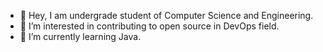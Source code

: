 - 👋 Hey, I am undergrade student of Computer Science and Engineering.
- 👀 I’m interested in contributing to open source in DevOps field.
- 🌱 I’m currently learning Java.
